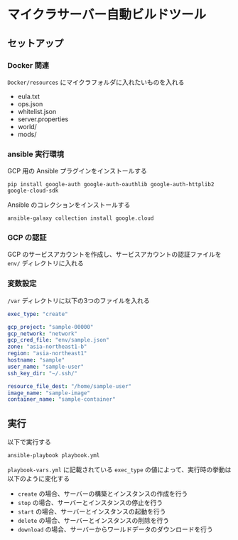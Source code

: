 # マイクラサーバー自動ビルドツール

## セットアップ

### Docker 関連

`Docker/resources` にマイクラフォルダに入れたいものを入れる

- eula.txt
- ops.json
- whitelist.json
- server.properties
- world/
- mods/

### ansible 実行環境

GCP 用の Ansible プラグインをインストールする

```console
pip install google-auth google-auth-oauthlib google-auth-httplib2 google-cloud-sdk
```

Ansible のコレクションをインストールする

```console
ansible-galaxy collection install google.cloud
```

### GCP の認証

GCP のサービスアカウントを作成し、サービスアカウントの認証ファイルを `env/` ディレクトリに入れる

### 変数設定

`/var` ディレクトリに以下の3つのファイルを入れる

```yml:playbook-vars.yml
exec_type: "create"
```

```yml:create-instance-vars.yml
gcp_project: "sample-00000"
gcp_network: "network"
gcp_cred_file: "env/sample.json"
zone: "asia-northeast1-b"
region: "asia-northeast1"
hostname: "sample"
user_name: "sample-user"
ssh_key_dir: "~/.ssh/"
```

```yml:run-server-vars.yml
resource_file_dest: "/home/sample-user"
image_name: "sample-image"
container_name: "sample-container"
```

## 実行

以下で実行する

```console
ansible-playbook playbook.yml
```

`playbook-vars.yml` に記載されている `exec_type` の値によって、実行時の挙動は以下のように変化する

- `create` の場合、サーバーの構築とインスタンスの作成を行う
- `stop` の場合、サーバーとインスタンスの停止を行う
- `start` の場合、サーバーとインスタンスの起動を行う
- `delete` の場合、サーバーとインスタンスの削除を行う
- `download` の場合、サーバーからワールドデータのダウンロードを行う
